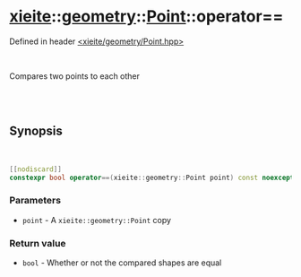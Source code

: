 # [xieite](../../../README.md)::[geometry](../../geometry.md)::[Point](../Point.md)::operator==
Defined in header [<xieite/geometry/Point.hpp>](../../../include/xieite/geometry/Point.hpp)

<br/>

Compares two points to each other

<br/><br/>

## Synopsis

<br/>

```cpp
[[nodiscard]]
constexpr bool operator==(xieite::geometry::Point point) const noexcept;
```
### Parameters
- `point` - A `xieite::geometry::Point` copy
### Return value
- `bool` - Whether or not the compared shapes are equal
